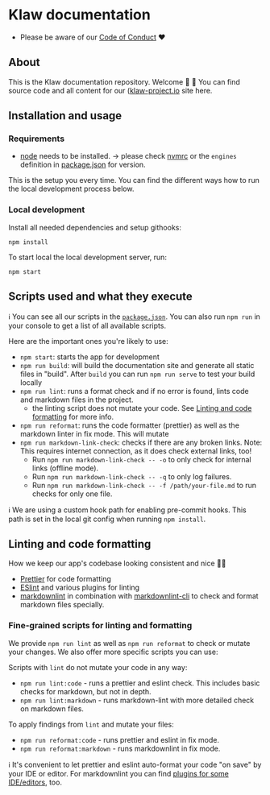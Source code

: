 # Klaw documentation

- Please be aware of our [Code of Conduct](CODE_OF_CONDUCT.md) ❤️

## About

This is the Klaw documentation repository. Welcome 👋 🎉
You can find source code and all content for our ([klaw-project.io](https://www.klaw-project.io/) site here.

## Installation and usage

### Requirements

- [node](https://nodejs.org/en/) needs to be installed.
  -> please check [nvmrc](.nvmrc) or the `engines` definition in [package.json](package.json) for version.

This is the setup you every time. You can find the different ways how to run the local development process below.

### Local development

Install all needed dependencies and setup githooks:

```shell
npm install
```

To start local the local development server, run:

```shell
npm start
```

## Scripts used and what they execute

ℹ️ You can see all our scripts in the [`package.json`](package.json).
You can also run `npm run` in your console to get a list of all available scripts.

Here are the important ones you're likely to use:

- `npm start`: starts the app for development
- `npm run build`: will build the documentation site and generate all static files in "build". After `build` you can
  run `npm run serve` to test your build locally
- `npm run lint`: runs a format check and if no error is found, lints code and markdown files in the project.
  - the linting script does not mutate your code. See [Linting and code formatting](#linting-and-code-formatting) for
    more info.
- `npm run reformat`: runs the code formatter (prettier) as well as the markdown linter in fix mode. This will mutate
- `npm run markdown-link-check`: checks if there are any broken links. Note: This requires internet connection, as it
  does check external links, too!
  - Run `npm run markdown-link-check -- -o` to only check for internal links (offline mode).
  - Run `npm run markdown-link-check -- -q` to only log failures.
  - Run `npm run markdown-link-check -- -f /path/your-file.md` to run checks for only one file.

ℹ️ We are using a custom hook path for enabling pre-commit hooks. This path is set in the local git config when
running `npm install`.

## Linting and code formatting

How we keep our app's codebase looking consistent and nice 💅🏼

- [Prettier](https://prettier.io/) for code formatting
- [ESlint](https://eslint.org/) and various plugins for linting
- [markdownlint](https://github.com/DavidAnson/markdownlint) in combination
  with [markdownlint-cli](https://github.com/igorshubovych/markdownlint-cli) to check and format markdown files
  specially.

### Fine-grained scripts for linting and formatting

We provide `npm run lint` as well as `npm run reformat` to check or mutate your changes. We also offer more specific
scripts you can use:

Scripts with `lint` do not mutate your code in any way:

- `npm run lint:code` - runs a prettier and eslint check. This includes basic checks for markdown, but not
  in depth.
- `npm run lint:markdown` - runs markdown-lint with more detailed check on markdown files.

To apply findings from `lint` and mutate your files:

- `npm run reformat:code` - runs prettier and eslint in fix mode.
- `npm run reformat:markdown` - runs markdownlint in fix mode.

ℹ️ It's convenient to let prettier and eslint auto-format your code "on save" by your IDE or editor. For markdownlint
you can find [plugins for some IDE/editors](https://github.com/DavidAnson/markdownlint#related), too.
